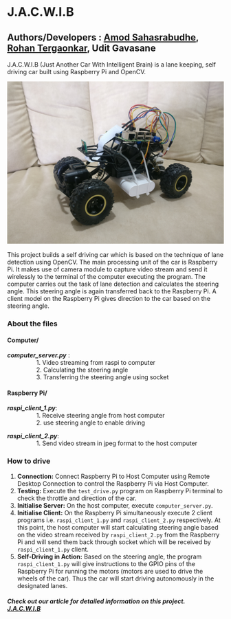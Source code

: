 # J.A.C.W.I.B
## Authors/Developers : [Amod Sahasrabudhe](https://www.linkedin.com/in/amod-sahasrabudhe-685b011a7/), [Rohan Tergaonkar](https://in.linkedin.com/in/rohan-tergaonkar-481b17188), Udit Gavasane
J.A.C.W.I.B (Just Another Car With Intelligent Brain) is a lane keeping, self driving car built using Raspberry Pi and OpenCV.

![JACWIB](https://github.com/Udit-Gavasane/J.A.C.W.I.B/blob/master/JACWIB.jpg)

This project builds a self driving car which is based on the technique of lane detection using OpenCV. The main processing unit of the car is Raspberry Pi. It makes use of camera module to capture video stream and send it wirelessly to the terminal of the computer executing the program. The computer carries out the task of lane detection and calculates the steering angle. This steering angle is again transferred back to the Raspberry Pi. A client model on the Raspberry Pi gives direction to the car based on the steering angle.




### About the files


#### Computer/
**_computer_server.py_** :<br />
&emsp; &emsp;  &emsp; &emsp;1. Video streaming from raspi to computer<br />
&emsp; &emsp;  &emsp; &emsp;2. Calculating the steering angle<br />
&emsp; &emsp;  &emsp; &emsp;3. Transferring the steering angle using socket<br />


#### Raspberry Pi/
**_raspi_client_1.py_**:<br />
&emsp; &emsp;  &emsp; &emsp;1. Receive steering angle from host computer<br />
&emsp; &emsp;  &emsp; &emsp;2. use steering angle to enable driving<br />

**_raspi_client_2.py_**:<br />
&emsp; &emsp;  &emsp; &emsp;1. Send video stream in jpeg format to the host computer<br />



### How to drive
1. **Connection:** Connect Raspberry Pi to Host Computer using Remote Desktop Connection to control the Raspberry Pi via Host Computer.
2. **Testing:** Execute the `test_drive.py` program on Raspberry Pi terminal to check the throttle and direction of the car.
3. **Initialise Server:** On the host computer, execute `computer_server.py`.
4. **Initialise Client:** On the Raspberry Pi simultaneously execute 2 client programs i.e. `raspi_client_1.py` and `raspi_client_2.py` respectively. At this point, the host computer will start calculating steering angle based on the video stream received by `raspi_client_2.py` from the Raspberry Pi and will send them back through socket which will be received by `raspi_client_1.py` client.
5. **Self-Driving in Action:** Based on the steering angle, the program `raspi_client_1.py` will give instructions to the GPIO pins of the Raspberry Pi for running the motors (motors are used to drive the wheels of the car). Thus the car will start driving autonomously in the designated lanes.

##### Check out our article for detailed information on this project.&emsp;[J.A.C.W.I.B](https://medium.com/@amod.jacwib/j-a-c-w-i-b-autonomous-car-9c42bc732279)
